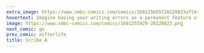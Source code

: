 ```yaml
---
extra_image: https://www.smbc-comics.com/comics/166125605720220823after.png
hovertext: Imagine having your writing errors as a permanent feature of academic studies.
image: https://www.smbc-comics.com/comics/1661255929-20220823.png
next_comic: go
prev_comic: aifterlife
title: Scribe A
---
```


